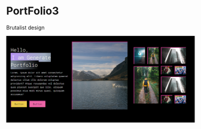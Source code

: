 # PortFolio3
Brutalist design


![ImageShow](https://github.com/GeneratePortfolio/PortFolio3/blob/main/PORT.PNG)
